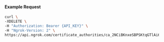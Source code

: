 
#### Example Request
```bash
curl \
-XDELETE \
-H "Authorization: Bearer {API_KEY}" \
-H "Ngrok-Version: 2" \
https://api.ngrok.com/certificate_authorities/ca_2NCiBKnxeSBPSKtqGTlAi61cMuO
